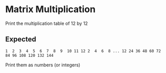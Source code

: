 # Matrix Multiplication

Print the multiplication table of 12 by 12

## Expected

```
1  2  3  4  5  6  7  8  9  10 11 12 2  4  6  8 ... 12 24 36 48 60 72 84 96 108 120 132 144
```

Print them as numbers (or integers)